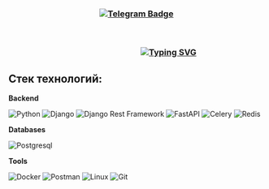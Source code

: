 

<!--
**kadzutokun/kadzutokun** is a ✨ _special_ ✨ repository because its `README.md` (this file) appears on your GitHub profile.

Here are some ideas to get you started:

- 🔭 I’m currently working on ...
- 🌱 I’m currently learning ...
- 👯 I’m looking to collaborate on ...
- 🤔 I’m looking for help with ...
- 💬 Ask me about ...
- 📫 How to reach me: ...
- 😄 Pronouns: ...
- ⚡ Fun fact: ...
-->

<h3 align = 'center'><a href='https://t.me/kadzutokun/'>
    <img src="https://img.shields.io/badge/Telegram-27A3E2?style=for-the-badge&logo=telegram&logoColor=white" alt="Telegram Badge"/>
    </a>
</h3>
<br>
<a href=""><h3 align="center"><img src="https://readme-typing-svg.herokuapp.com?font=Fira+Code&pause=1000&random=false&width=435&lines=Python+Backend+Developer+from+Kazan" margin-left: 25% alt="Typing SVG" / style = 'margin-left: 25%';></a></h3>

## Стек технологий:

**Backend**

![Python](https://img.shields.io/badge/python-black?style=for-the-badge&logo=python)
![Django](https://img.shields.io/badge/Django-blue?style=for-the-badge&logo=django)
![Django Rest Framework](https://img.shields.io/badge/DRF-purple?style=for-the-badge&logo=django)
![FastAPI](https://img.shields.io/badge/FastAPI-005571?style=for-the-badge&logo=fastapi)
![Celery](https://img.shields.io/static/v1?style=for-the-badge&message=Celery&color=37814A&logo=Celery&logoColor=FFFFFF&label)
![Redis](https://img.shields.io/badge/Redis-DC382D?style=for-the-badge&logo=redis&logoColor=white)

**Databases**

![Postgresql](https://img.shields.io/badge/Postgresql-%232c3e50?style=for-the-badge&logo=Postgresql)

**Tools**

![Docker](https://img.shields.io/badge/Docker-%232c3e50?style=for-the-badge&logo=Docker)
![Postman](https://img.shields.io/badge/Postman-FCA121?style=for-the-badge&logo=postman)
![Linux](https://img.shields.io/badge/Linux-black?style=for-the-badge&logo=Linux)
![Git](https://img.shields.io/badge/Git-black?style=for-the-badge&logo=git)
